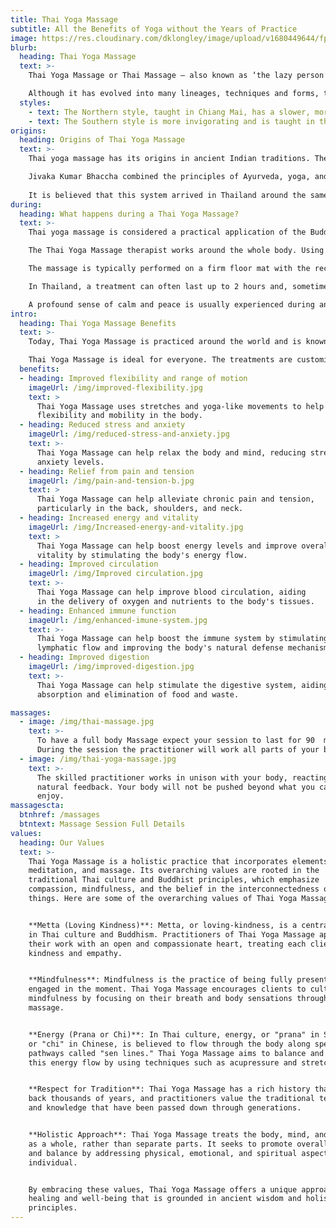 ```yaml
---
title: Thai Yoga Massage
subtitle: All the Benefits of Yoga without the Years of Practice 
image: https://res.cloudinary.com/dklongley/image/upload/v1680449644/fpbanner.jpg
blurb:
  heading: Thai Yoga Massage
  text: >-
    Thai Yoga Massage or Thai Massage – also known as ‘the lazy person’s yoga’ – combines assisted yoga with acupressure techniques. Thai Massage is one form of healing touch that feels like a sacred dance between the giver and receiver and works on many levels for facilitating the flow of energy.

    Although it has evolved into many lineages, techniques and forms, there are two main different styles:
  styles:
    - text: The Northern style, taught in Chiang Mai, has a slower, more rhythmic style of approach.
    - text: The Southern style is more invigorating and is taught in the Wat Pho temple in Bangkok.
origins: 
  heading: Origins of Thai Yoga Massage
  text: >-
    Thai yoga massage has its origins in ancient Indian traditions. The practice developed over 2,500 years ago by a physician named Jivaka Kumar Bhaccha, who was considered the father of Thai medicine. He was from northern India and said to be a friend and personal physician of the Buddha.

    Jivaka Kumar Bhaccha combined the principles of Ayurveda, yoga, and traditional Chinese medicine to create a unique system of healing. Thai massage was originally practiced in temples and monasteries as a form of spiritual healing and meditation practice. Over time, it spread to the general population and became a popular form of massage in Thailand. Most of the knowledge was passed down orally from teacher to student to preserve the ancient techniques.
    
    It is believed that this system arrived in Thailand around the same time as Buddhism.
during: 
  heading: What happens during a Thai Yoga Massage?
  text: >-
    Thai yoga massage is considered a practical application of the Buddhist principle of 'Metta' (loving kindness and compassion), which forms the foundation of a quietly effective healing of body, mind and soul.

    The Thai Yoga Massage therapist works around the whole body. Using their hands, thumbs, elbows, knees and feet together with their own body weight, the therapist moves around the body applying pressure/compression to the energy lines (Sen lines) in a rhythmic way, stretching muscles, fascia, ligaments and connective tissue, mobilizing joints and encouraging deep slow breathing, all of which can help to release tension and promote relaxation.

    The massage is typically performed on a firm floor mat with the recipient fully clothed. The treatment usually is done through the clothes, although oils and lotions can sometimes be used.

    In Thailand, a treatment can often last up to 2 hours and, sometimes, even longer. However, in Western countries typically a Thai Massage will last between 30 and 90 minutes.

    A profound sense of calm and peace is usually experienced during and after the treatment.
intro:
  heading: Thai Yoga Massage Benefits
  text: >-
    Today, Thai Yoga Massage is practiced around the world and is known for its many health benefits. It only requires the human touch of your practitioner and a willingness to put your trust in their skill and knowledge.

    Thai Yoga Massage is ideal for everyone. The treatments are customized for each individual according to their body type, age and particular needs resulting in a therapeutic experience that can benefit the body, the mind and the spirit.
  benefits:
  - heading: Improved flexibility and range of motion
    imageUrl: /img/improved-flexibility.jpg
    text: >
      Thai Yoga Massage uses stretches and yoga-like movements to help increase
      flexibility and mobility in the body.
  - heading: Reduced stress and anxiety
    imageUrl: /img/reduced-stress-and-anxiety.jpg
    text: >-
      Thai Yoga Massage can help relax the body and mind, reducing stress and
      anxiety levels.
  - heading: Relief from pain and tension
    imageUrl: /img/pain-and-tension-b.jpg
    text: >
      Thai Yoga Massage can help alleviate chronic pain and tension,
      particularly in the back, shoulders, and neck.
  - heading: Increased energy and vitality
    imageUrl: /img/Increased-energy-and-vitality.jpg
    text: >
      Thai Yoga Massage can help boost energy levels and improve overall
      vitality by stimulating the body's energy flow.
  - heading: Improved circulation
    imageUrl: /img/Improved circulation.jpg
    text: >-
      Thai Yoga Massage can help improve blood circulation, aiding
      in the delivery of oxygen and nutrients to the body's tissues.
  - heading: Enhanced immune function
    imageUrl: /img/enhanced-imune-system.jpg
    text: >-
      Thai Yoga Massage can help boost the immune system by stimulating
      lymphatic flow and improving the body's natural defense mechanisms.
  - heading: Improved digestion
    imageUrl: /img/improved-digestion.jpg
    text: >-
      Thai Yoga Massage can help stimulate the digestive system, aiding in the
      absorption and elimination of food and waste.

massages:
  - image: /img/thai-massage.jpg
    text: >-
      To have a full body Massage expect your session to last for 90  minutes.
      During the session the practitioner will work all parts of your body.
  - image: /img/thai-yoga-massage.jpg
    text: >-
      The skilled practitioner works in unison with your body, reacting to the
      natural feedback. Your body will not be pushed beyond what you can safely
      enjoy.
massagescta:
  btnhref: /massages
  btntext: Massage Session Full Details
values:
  heading: Our Values
  text: >-
    Thai Yoga Massage is a holistic practice that incorporates elements of yoga,
    meditation, and massage. Its overarching values are rooted in the
    traditional Thai culture and Buddhist principles, which emphasize
    compassion, mindfulness, and the belief in the interconnectedness of all
    things. Here are some of the overarching values of Thai Yoga Massage


    **Metta (Loving Kindness)**: Metta, or loving-kindness, is a central value
    in Thai culture and Buddhism. Practitioners of Thai Yoga Massage approach
    their work with an open and compassionate heart, treating each client with
    kindness and empathy.


    **Mindfulness**: Mindfulness is the practice of being fully present and
    engaged in the moment. Thai Yoga Massage encourages clients to cultivate
    mindfulness by focusing on their breath and body sensations throughout the
    massage.


    **Energy (Prana or Chi)**: In Thai culture, energy, or "prana" in Sanskrit
    or "chi" in Chinese, is believed to flow through the body along specific
    pathways called "sen lines." Thai Yoga Massage aims to balance and stimulate
    this energy flow by using techniques such as acupressure and stretching.


    **Respect for Tradition**: Thai Yoga Massage has a rich history that dates
    back thousands of years, and practitioners value the traditional techniques
    and knowledge that have been passed down through generations.


    **Holistic Approach**: Thai Yoga Massage treats the body, mind, and spirit
    as a whole, rather than separate parts. It seeks to promote overall wellness
    and balance by addressing physical, emotional, and spiritual aspects of the
    individual.


    By embracing these values, Thai Yoga Massage offers a unique approach to
    healing and well-being that is grounded in ancient wisdom and holistic
    principles.
---
```


